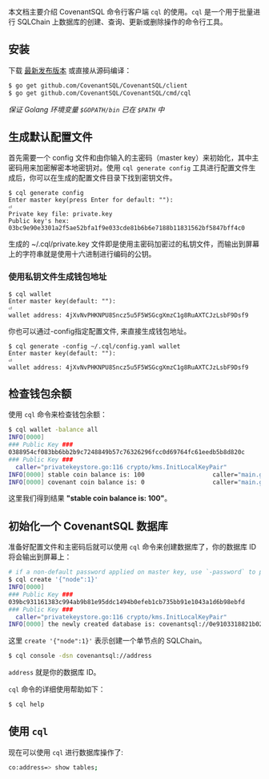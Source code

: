 本文档主要介绍 CovenantSQL 命令行客户端 `cql` 的使用。`cql` 是一个用于批量进行 SQLChain 上数据库的创建、查询、更新或删除操作的命令行工具。

## 安装
下载 [最新发布版本](https://github.com/CovenantSQL/CovenantSQL/releases) 或直接从源码编译：

```bash
$ go get github.com/CovenantSQL/CovenantSQL/client
$ go get github.com/CovenantSQL/CovenantSQL/cmd/cql
```
*保证 Golang 环境变量 `$GOPATH/bin` 已在 `$PATH` 中*

## 生成默认配置文件

首先需要一个 config 文件和由你输入的主密码（master key）来初始化，其中主密码用来加密解密本地密钥对。使用 `cql generate config` 工具进行配置文件生成后，你可以在生成的配置文件目录下找到密钥文件。

```
$ cql generate config
Enter master key(press Enter for default: ""): 
⏎
Private key file: private.key
Public key's hex: 03bc9e90e3301a2f5ae52bfa1f9e033cde81b6b6e7188b11831562bf5847bff4c0
```

生成的 ~/.cql/private.key 文件即是使用主密码加密过的私钥文件，而输出到屏幕上的字符串就是使用十六进制进行编码的公钥。

### 使用私钥文件生成钱包地址

```
$ cql wallet
Enter master key(default: ""):
⏎
wallet address: 4jXvNvPHKNPU8Sncz5u5F5WSGcgXmzC1g8RuAXTCJzLsbF9Dsf9
```

你也可以通过-config指定配置文件, 来直接生成钱包地址。

```
$ cql generate -config ~/.cql/config.yaml wallet
Enter master key(default: ""):
⏎
wallet address: 4jXvNvPHKNPU8Sncz5u5F5WSGcgXmzC1g8RuAXTCJzLsbF9Dsf9
```

## 检查钱包余额

使用 `cql` 命令来检查钱包余额：

```bash
$ cql wallet -balance all
INFO[0000] 
### Public Key ###
0388954cf083bb6bb2b9c7248849b57c76326296fcc0d69764fc61eedb5b8d820c
### Public Key ###
  caller="privatekeystore.go:116 crypto/kms.InitLocalKeyPair"
INFO[0000] stable coin balance is: 100                   caller="main.go:246 main.main"
INFO[0000] covenant coin balance is: 0                   caller="main.go:247 main.main"
```
这里我们得到结果 **"stable coin balance is: 100"**。

## 初始化一个 CovenantSQL 数据库

准备好配置文件和主密码后就可以使用 `cql` 命令来创建数据库了，你的数据库 ID 将会输出到屏幕上：

```bash
# if a non-default password applied on master key, use `-password` to pass it
$ cql create '{"node":1}'
INFO[0000]
### Public Key ###
039bc931161383c994ab9b81e95ddc1494b0efeb1cb735bb91e1043a1d6b98ebfd
### Public Key ###
  caller="privatekeystore.go:116 crypto/kms.InitLocalKeyPair"
INFO[0000] the newly created database is: covenantsql://0e9103318821b027f35b96c4fd5562683543276b72c488966d616bfe0fe4d213  caller="main.go:297 main.main"
```

这里 `create '{"node":1}'` 表示创建一个单节点的 SQLChain。

```bash
$ cql console -dsn covenantsql://address
```
`address` 就是你的数据库 ID。

`cql` 命令的详细使用帮助如下：

```bash
$ cql help
```

## 使用 `cql`

现在可以使用 `cql` 进行数据库操作了:

```bash
co:address=> show tables;
```

